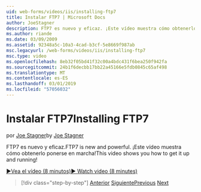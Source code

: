 ```yaml
---
uid: web-forms/videos/iis/installing-ftp7
title: Instalar FTP7 | Microsoft Docs
author: JoeStagner
description: FTP7 es nuevo y eficaz. ¡Este vídeo muestra cómo obtenerlo ponerse en marcha!
ms.author: riande
ms.date: 03/09/2009
ms.assetid: 92348a5c-10a3-4cad-b3cf-5e8669f987ab
msc.legacyurl: /web-forms/videos/iis/installing-ftp7
msc.type: video
ms.openlocfilehash: 8eb32f05bd41f32c00a4bdc431f6bea250f942fa
ms.sourcegitcommit: 24b1f6decbb17bb22a45166e5fdb0845c65af498
ms.translationtype: MT
ms.contentlocale: es-ES
ms.lasthandoff: 03/01/2019
ms.locfileid: "57056032"
---
```

<a name="installing-ftp7"></a><span data-ttu-id="6d8e3-104">Instalar FTP7</span><span class="sxs-lookup"><span data-stu-id="6d8e3-104">Installing FTP7</span></span>
====================
<span data-ttu-id="6d8e3-105">por [Joe Stagner](https://github.com/JoeStagner)</span><span class="sxs-lookup"><span data-stu-id="6d8e3-105">by [Joe Stagner](https://github.com/JoeStagner)</span></span>

<span data-ttu-id="6d8e3-106">FTP7 es nuevo y eficaz.</span><span class="sxs-lookup"><span data-stu-id="6d8e3-106">FTP7 is new and powerful.</span></span> <span data-ttu-id="6d8e3-107">¡Este vídeo muestra cómo obtenerlo ponerse en marcha!</span><span class="sxs-lookup"><span data-stu-id="6d8e3-107">This video shows you how to get it up and running!</span></span>

[<span data-ttu-id="6d8e3-108">&#9654;Vea el vídeo (8 minutos)</span><span class="sxs-lookup"><span data-stu-id="6d8e3-108">&#9654; Watch video (8 minutes)</span></span>](https://channel9.msdn.com/Blogs/ASP-NET-Site-Videos/installing-ftp7)

> [!div class="step-by-step"]
> <span data-ttu-id="6d8e3-109">[Anterior](creating-a-site-with-iis7-manager.md)
> [Siguiente](bit-rate-throttling.md)</span><span class="sxs-lookup"><span data-stu-id="6d8e3-109">[Previous](creating-a-site-with-iis7-manager.md)
[Next](bit-rate-throttling.md)</span></span>
